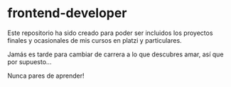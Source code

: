 # frontend-developer
Este repositorio ha sido creado para poder ser incluidos los proyectos finales y ocasionales de mis cursos en platzi y particulares.

Jamás es tarde para cambiar de carrera a lo que descubres amar, así que por supuesto...

Nunca pares de aprender!
